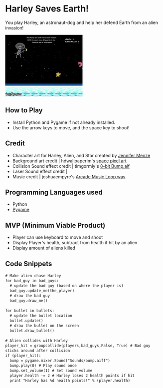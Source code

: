 # Harley Saves Earth!
You play Harley, an astronaut-dog and help her defend Earth from an alien invasion!

![alt text](Images/demo.gif "view a demo for Harley Saves Earth!")

## How to Play
* Install Python and Pygame if not already installed.
* Use the arrow keys to move, and the space key to shoot!

## Credit
* Character art for Harley, Alien, and Star created by [Jennifer Menze](https://github.com/jamenze)
* Background art credit | hdwallpaperim's [space pixel art](https://hdwallpaperim.com/space-pixel-art-horizon-stars/)
* Collision Sound effect credit | timgormly's [8-bit Bump.aif](https://freesound.org/people/timgormly/sounds/170141/)
* Laser Sound effect credit | 
* Music credit | joshuaempyre's [Arcade Music Loop.wav](https://freesound.org/people/joshuaempyre/sounds/251461/)

## Programming Languages used
* Python
* [Pygame](http://www.pygame.org/news)

## MVP (Minimum Viable Product)
* Player can use keyboard to move and shoot
* Display Player's health, subtract from health if hit by an alien
* Display amount of aliens killed

## Code Snippets
```
# Make alien chase Harley
for bad_guy in bad_guys:
  # update the bad guy (based on where the player is)
  bad_guy.update_me(the_player)
  # draw the bad guy
  bad_guy.draw_me()

for bullet in bullets:
  # update the bullet location
  bullet.update()
  # draw the bullet on the screen
  bullet.draw_bullet()
    
# Alien collides with Harley
player_hit = groupcollide(players,bad_guys,False, True) # Bad guy sticks around after collision
if (player_hit):
  bump = pygame.mixer.Sound("Sounds/bump.aiff")
  bump.play(0) # Play sound once
  bump.set_volume(1) # Set sound volume
  player.health -= 2 # Harley loses 2 health points if hit
  print "Harley has %d health points!" % (player.health)
    
```
